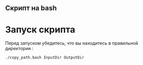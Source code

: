 ## Скрипт на bash
# Запуск скрипта
Перед запуском убедитесь, что вы находитесь в правильной директории :
```bash
./copy_path.bash InputDir OutputDir
```
